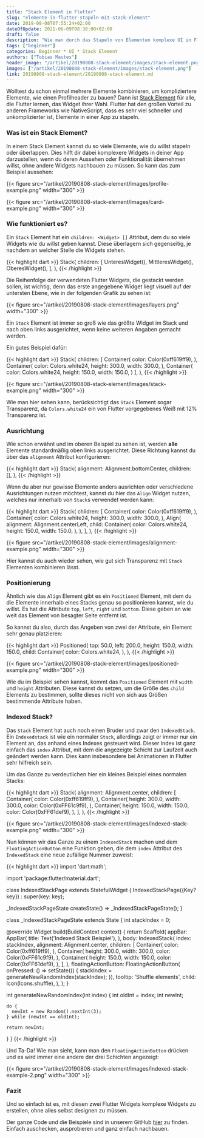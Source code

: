 ```yaml
---
title: "Stack Element in Flutter"
slug: "elemente-in-flutter-stapeln-mit-stack-element" 
date: 2019-08-08T07:55:24+02:00
dateOfUpdate: 2021-06-09T08:38:00+02:00
draft: false
description: "Wie man durch das Stapeln von Elementen komplexe UI in Flutter darstellen kann"
tags: ["beginner"]
categories: Beginner * UI * Stack Element
authors: ["Tobias Mautes"]
header_image: "/artikel/20190808-stack-element/images/stack-element.png"
images: ["/artikel/20190808-stack-element/images/stack-element.png"]
link: 20190808-stack-element/20190808-stack-element.md
---
```


<div class="links">Wolltest du schon einmal mehrere Elemente kombinieren, um kompliziertere Elemente, wie einen Profilheader zu bauen? Dann ist <a href="https://api.flutter.dev/flutter/widgets/Stack-class.html" target="_blank" rel="noopener">Stack Element</a> für alle, die Flutter lernen, das Widget ihrer Wahl. Flutter hat den großen Vorteil zu anderen Frameworks wie NativeScript, dass es sehr viel schneller und unkomplizierter ist, Elemente in einer App zu stapeln.</div>


### Was ist ein Stack Element?

In einem Stack Element kannst du so viele Elemente, wie du willst stapeln oder überlappen. Dies hilft dir dabei komplexere Widgets in deiner App darzustellen, wenn du deren Aussehen oder Funktionalität übernehmen willst, ohne andere Widgets nachbauen zu müssen. So kann das zum Beispiel aussehen:

{{< figure src="/artikel/20190808-stack-element/images/profile-example.png" width="300" >}}

{{< figure src="/artikel/20190808-stack-element/images/card-example.png" width="300" >}}

### Wie funktioniert es?

Ein `Stack` Element hat ein `children: <Widget> []` Attribut, dem du so viele Widgets wie du willst geben kannst. Diese überlagern sich gegenseitig, je nachdem an welcher Stelle die Widgets stehen.

{{< highlight dart >}}
Stack(
  children: <Widget>[
    UnteresWidget(),
    MittleresWidget(),
    OberesWidget(),
  ],
),
{{< /highlight >}}

Die Reihenfolge der verwendeten Flutter Widgets, die gestackt werden sollen, ist wichtig, denn das erste angegebene Widget liegt visuell auf der untersten Ebene, wie in der folgenden Grafik zu sehen ist:

{{< figure src="/artikel/20190808-stack-element/images/layers.png" width="300" >}}

Ein `Stack` Element ist immer so groß wie das größte Widget im Stack und nach oben links ausgerichtet, wenn keine weiteren Angaben gemacht werden.

Ein gutes Beispiel dafür:

{{< highlight dart >}}
Stack(
  children: <Widget>[
    Container(
      color: Color(0xff619ff9),
    ),
    Container(
      color: Colors.white24,
      height: 300.0,
      width: 300.0,
    ),
    Container(
      color: Colors.white24,
      height: 150.0,
      width: 150.0,
    )
  ],
),
{{< /highlight >}}

{{< figure src="/artikel/20190808-stack-element/images/stack-example.png" width="300" >}}

Wie man hier sehen kann, berücksichtigt das `Stack` Element sogar Transparenz, da `Colors.white24` ein von Flutter vorgegebenes Weiß mit 12% Transparenz ist.

### Ausrichtung

Wie schon erwähnt und im oberen Beispiel zu sehen ist, werden <b>alle</b> Elemente standardmäßig oben links ausgerichtet. Diese Richtung kannst du über das  `alignment` Attribut konfigurieren:

{{< highlight dart >}}
Stack(
  alignment: Alignment.bottomCenter,
  children: <Widget>[],
),
{{< /highlight >}}

Wenn du aber nur gewisse Elemente anders ausrichten oder verschiedene Ausrichtungen nutzen möchtest, kannst du hier das `Align` Widget nutzen, welches nur innerhalb von `Stack`s verwendet werden kann:

{{< highlight dart >}}
Stack(
  children: <Widget>[
    Container(
      color: Color(0xff619ff9),
    ),
    Container(
      color: Colors.white24,
      height: 300.0,
      width: 300.0,
    ),
    Align(
      alignment: Alignment.centerLeft,
      child: Container(
        color: Colors.white24,
        height: 150.0,
        width: 150.0,
      ),
    ),
  ],
),
{{< /highlight >}}

{{< figure src="/artikel/20190808-stack-element/images/alignment-example.png" width="300" >}}

Hier kannst du auch wieder sehen, wie gut sich Transparenz mit `Stack` Elementen kombinieren lässt.

### Positionierung

Ähnlich wie das `Align` Element gibt es ein `Positioned` Element, mit dem du die Elemente innerhalb eines Stacks genau so positionieren kannst, wie du willst. Es hat die Attribute `top`, `left`, `right` und `bottom`. Diese geben an wie weit das Element von besagter Seite entfernt ist.

So kannst du also, durch das Angeben von zwei der Attribute, ein Element sehr genau platzieren:

{{< highlight dart >}}
Positioned(
  top: 50.0,
  left: 200.0,
  height: 150.0,
  width: 150.0,
  child: Container(
    color: Colors.white24,
  ),
),
{{< /highlight >}}

{{< figure src="/artikel/20190808-stack-element/images/positioned-example.png" width="300" >}}

Wie du im Beispiel sehen kannst, kommt das `Positioned` Element mit `width` und `height` Attributen. Diese kannst du setzen, um die Größe des `child` Elements zu bestimmen, sollte dieses nicht von sich aus Größen bestimmende Attribute haben.

### Indexed Stack?

Das `Stack` Element hat auch noch einen Bruder und zwar den `IndexedStack`. Ein `Indexedstack` ist wie ein normaler `Stack`, allerdings zeigt er immer nur ein Element an, das anhand eines Indexes gesteuert wird. Dieser Index ist ganz einfach das `index` Attribut, mit dem die angezeigte Schicht zur Laufzeit auch geändert werden kann. Dies kann insbesondere bei Animationen in Flutter sehr hilfreich sein.

Um das Ganze zu verdeutlichen hier ein kleines Beispiel eines normalen Stacks:

{{< highlight dart >}}
Stack(
  alignment: Alignment.center,
  children: <Widget>[
    Container(
      color: Color(0xff619ff9),
    ),
    Container(
      height: 300.0,
      width: 300.0,
      color: Color(0xFF61c9f9),
    ),
    Container(
      height: 150.0,
      width: 150.0,
      color: Color(0xFF61def9),
    ),
  ],
),
{{< /highlight >}}

{{< figure src="/artikel/20190808-stack-element/images/indexed-stack-example.png" width="300" >}}

Nun können wir das Ganze zu einem `IndexedStack` machen und dem `FloatingActionButton` eine Funktion geben, die dem `index` Attribut des  `IndexedStack` eine neue zufällige Nummer zuweist:

{{< highlight dart >}}
import 'dart:math';

import 'package:flutter/material.dart';

class IndexedStackPage extends StatefulWidget {
  IndexedStackPage({Key? key}) : super(key: key);

  _IndexedStackPageState createState() => _IndexedStackPageState();
}

class _IndexedStackPageState extends State<IndexedStackPage> {
  int stackIndex = 0;

  @override
  Widget build(BuildContext context) {
    return Scaffold(
      appBar: AppBar(
        title: Text('Indexed Stack Beispiel'),
      ),
      body: IndexedStack(
        index: stackIndex,
        alignment: Alignment.center,
        children: <Widget>[
          Container(
            color: Color(0xff619ff9),
          ),
          Container(
            height: 300.0,
            width: 300.0,
            color: Color(0xFF61c9f9),
          ),
          Container(
            height: 150.0,
            width: 150.0,
            color: Color(0xFF61def9),
          ),
        ],
      ),
      floatingActionButton: FloatingActionButton(
        onPressed: () => setState(() {
          stackIndex = generateNewRandomIndex(stackIndex);
        }),
        tooltip: 'Shuffle elements',
        child: Icon(Icons.shuffle),
      ),
    );
  }

  int generateNewRandomIndex(int index) {
    int oldInt = index;
    int newInt;

    do {
      newInt = new Random().nextInt(3);
    } while (newInt == oldInt);

    return newInt;
  }
}
{{< /highlight >}}

Und Ta-Da! Wie man sieht, kann man den `FloatingActionButton` drücken und es wird immer eine andere der drei Schichten angezeigt:

{{< figure src="/artikel/20190808-stack-element/images/indexed-stack-example-2.png" width="300" >}}

### Fazit

Und so einfach ist es, mit diesen zwei Flutter Widgets komplexe Widgets zu erstellen, ohne alles selbst designen zu müssen. 

Der ganze Code und die Beispiele sind in unserem GitHub [hier](https://github.com/coodoo-io/flutter-stack) zu finden. Einfach auschecken, ausprobieren und ganz einfach nachbauen.